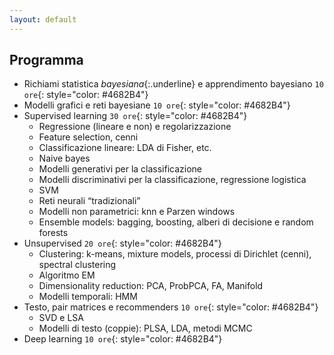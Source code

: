 ```yaml
---
layout: default
---
```

## Programma
* Richiami statistica *bayesiana*{:.underline} e apprendimento bayesiano `10 ore`{: style="color: #4682B4"}
* Modelli grafici e reti bayesiane `10 ore`{: style="color: #4682B4"}
* Supervised learning `30 ore`{: style="color: #4682B4"}
	* Regressione (lineare e non) e regolarizzazione
	* Feature selection, cenni
	* Classificazione lineare: LDA di Fisher, etc.
	* Naive bayes
	* Modelli generativi per la classificazione
	* Modelli discriminativi per la classificazione, regressione logistica
	* SVM
	* Reti neurali “tradizionali”
	* Modelli non parametrici: knn e Parzen windows
	* Ensemble models: bagging, boosting, alberi di decisione e random forests
* Unsupervised `20 ore`{: style="color: #4682B4"}
	* Clustering: k-means, mixture models, processi di Dirichlet (cenni), spectral clustering
	* Algoritmo EM
	* Dimensionality reduction: PCA, ProbPCA, FA, Manifold
	* Modelli temporali: HMM
* Testo, pair matrices e recommenders `10 ore`{: style="color: #4682B4"}
	* SVD e LSA
	* Modelli di testo (coppie): PLSA, LDA, metodi MCMC
* Deep learning `10 ore`{: style="color: #4682B4"}

